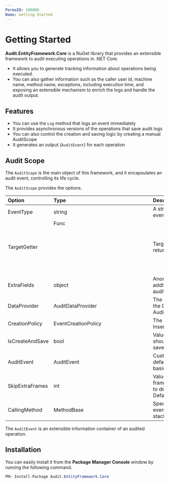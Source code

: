 ```yaml
---
PermaID: 100000
Name: Getting Started
---
```


# Getting Started

**Audit.EntityFramework.Core** is a NuGet library that provides an extensible framework to audit executing operations in .NET Core.

 - It allows you to generate tracking information about operations being executed. 
 - You can also gather information such as the caller user id, machine name, method name, exceptions, including execution time, and exposing an extensible mechanism to enrich the logs and handle the audit output.

## Features

 - You can use the `Log` method that logs an event immediately
 - It provides asynchronous versions of the operations that save audit logs
 - You can also control the creation and saving logic by creating a manual AuditScope
 - It generates an output (`AuditEvent`) for each operation

## Audit Scope

The `AuditScope` is the main object of this framework, and it encapsulates an audit event, controlling its life cycle. 

The `AuditScope` provides the options.

| Option         | Type         | Description                                                             |
| :--------------| :------------| :-----------------------------------------------------------------------|
| EventType      | string       | A string representing the type of the event
| TargetGetter   | Func<object> | Target object getter (a func that returns the object to track)
| ExtraFields    | object       | Anonymous object that contains additional fields to be merged into the audit event
| DataProvider   | AuditDataProvider | The data provider to use. Defaults to the DataProvider configured on Audit.Core.Configuration.DataProvider
| CreationPolicy | EventCreationPolicy | The creation policy to use. Default is InsertOnEnd
| IsCreateAndSave| bool         | Value indicating whether this scope should be immediately ended and saved after creation. Default is false
| AuditEvent     | AuditEvent   | Custom initial audit event to use. By default, it will create a new instance of basic AuditEvent
| SkipExtraFrames| int          | Value used to indicate how many frames in the stack should be skipped to determine the calling method. Default is 0
| CallingMethod  | MethodBase   | Specific calling method to store on the event. Default is to use the calling stack to determine the calling method.

The `AuditEvent` is an extensible information container of an audited operation. 

## Installation

You can easily install it from the **Package Manager Console** window by running the following command.

```csharp
PM> Install-Package Audit.EntityFramework.Core
```

